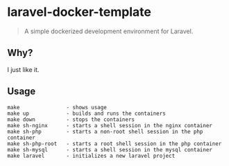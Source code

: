 # laravel-docker-template
> A simple dockerized development environment for Laravel.

## Why?
I just like it.

## Usage
```
make               - shows usage
make up            - builds and runs the containers
make down          - stops the containers
make sh-nginx      - starts a shell session in the nginx container
make sh-php        - starts a non-root shell session in the php container
make sh-php-root   - starts a root shell session in the php container
make sh-mysql      - starts a shell session in the mysql container
make laravel       - initializes a new laravel project
```
